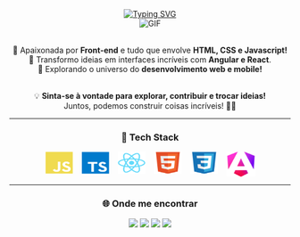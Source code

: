 <div align="center">
  <!-- Título de boas-vindas -->
  <a href="https://git.io/typing-svg"><img src="https://readme-typing-svg.herokuapp.com?font=Oranienbaum&weight=300&size=25&pause=1000&color=9614FF&background=2F18D300&multiline=true&repeat=false&width=500&height=60&lines=%F0%9F%9A%80Bem-vindo+ao+meu+GitHub!%F0%9F%91%A9%E2%80%8D%F0%9F%92%BB%F0%9F%92%9C+++++++++++++++++++++++++++++++++++++++++++++++++++++++++++++++++++++++++++++++++++++++++++++++++++++++++++" alt="Typing SVG" /></a>

  <!-- GIF logo abaixo -->
  <br>
  <img src="https://i.gifer.com/origin/f5/f5baef4b6b6677020ab8d091ef78a3bc_w200.gif" alt="GIF" width="130" />
  <br><br>

  <!-- Descrição / História -->
  <p>
    💜 Apaixonada por <strong>Front-end</strong> e tudo que envolve <strong>HTML, CSS e Javascript!</strong><br>
    🎨 Transformo ideias em interfaces incríveis com <strong>Angular e React</strong>.<br>
    📱 Explorando o universo do <strong>desenvolvimento web e mobile!</strong><br><br>
    
  💡 <strong>Sinta-se à vontade para explorar, contribuir e trocar ideias!</strong><br>
  Juntos, podemos construir coisas incríveis! 🚀✨
</p>

  ---

  <!-- Tech Stack -->
  <h3>🚀 <strong>Tech Stack</strong></h3>
  <div style="display: flex; justify-content: center; gap: 15px; flex-wrap: wrap;">
    <img height="40" width="50" src="https://raw.githubusercontent.com/devicons/devicon/master/icons/javascript/javascript-plain.svg">
    <img height="40" width="50" src="https://raw.githubusercontent.com/devicons/devicon/master/icons/typescript/typescript-plain.svg">
    <img height="40" width="50" src="https://raw.githubusercontent.com/devicons/devicon/master/icons/react/react-original.svg">
    <img height="40" width="50" src="https://raw.githubusercontent.com/devicons/devicon/master/icons/html5/html5-original.svg">
    <img height="40" width="50" src="https://raw.githubusercontent.com/devicons/devicon/master/icons/css3/css3-original.svg">
    <img height="45" width="52" src="https://raw.githubusercontent.com/devicons/devicon/master/icons/angular/angular-original.svg">
  </div>

  ---

  <!-- Onde me encontrar -->
  <h3>🌐 <strong>Onde me encontrar</strong></h3>
  <div>
    <a href="https://www.instagram.com/mariacmpv_?igsh=ZXlzMmNyYjkwbG94&utm_source=qr" target="_blank"><img src="https://img.shields.io/badge/-Instagram-%23E4405F?style=for-the-badge&logo=instagram&logoColor=white"></a>
    <a href="#" target="_blank"><img src="https://img.shields.io/badge/Discord-7289DA?style=for-the-badge&logo=discord&logoColor=white"></a> 
    <a href="#" target="_blank"><img src="https://img.shields.io/badge/-Gmail-%23333?style=for-the-badge&logo=gmail&logoColor=white"></a>
    <a href="#" target="_blank"><img src="https://img.shields.io/badge/-LinkedIn-%230077B5?style=for-the-badge&logo=linkedin&logoColor=white"></a>  
  </div>
</div>
